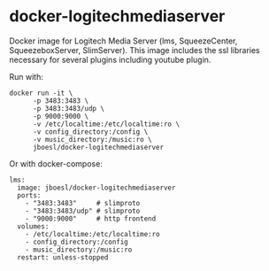 # docker-logitechmediaserver

Docker image for Logitech Media Server (lms, SqueezeCenter, SqueezeboxServer, SlimServer).
This image includes the ssl libraries necessary for several plugins including youtube plugin.

Run with:
```
docker run -it \
      -p 3483:3483 \
      -p 3483:3483/udp \
      -p 9000:9000 \
      -v /etc/localtime:/etc/localtime:ro \
      -v config_directory:/config \
      -v music_directory:/music:ro \
      jboesl/docker-logitechmediaserver
```


Or with docker-compose:
```
lms:
  image: jboesl/docker-logitechmediaserver
  ports:
    - "3483:3483"     # slimproto
    - "3483:3483/udp" # slimproto
    - "9000:9000"     # http frontend
  volumes:
    - /etc/localtime:/etc/localtime:ro
    - config_directory:/config
    - music_directory:/music:ro
  restart: unless-stopped
```